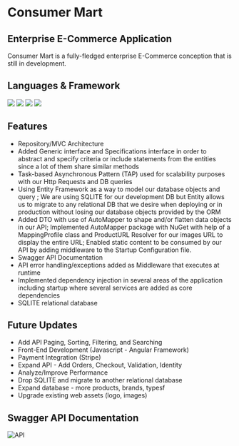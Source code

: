 # Consumer Mart 



## Enterprise E-Commerce Application 
Consumer Mart is a fully-fledged enterprise E-Commerce conception that is still in development.  


## Languages & Framework
![](https://img.shields.io/badge/FrontEnd-Angular-informational?style=flat&logo=<LOGO_NAME>&logoColor=white&color=5F7FF6)
![](https://img.shields.io/badge/Framework-.NET-informational?style=flat&logo=<LOGO_NAME>&logoColor=white&color=5F7FF6)
![](https://img.shields.io/badge/Database-SQLITE-informational?style=flat&logo=<LOGO_NAME>&logoColor=white&color=5F7FF6)
![](https://img.shields.io/badge/BackEnd-C-informational?style=flat&logo=<LOGO_NAME>&logoColor=white&color=5F7FF6)

## Features

- Repository/MVC Architecture
- Added Generic interface and Specifications interface in order to abstract and specify criteria or include statements from the entities since a lot of them share similar methods
- Task-based Asynchronous Pattern (TAP) used for scalability purposes with our Http Requests and DB queries
- Using Entity Framework as a way to model our database objects and query ;  We are using SQLITE for our development DB but Entity allows us to migrate to any relational DB that we desire when deploying or in production without losing our database objects provided by the ORM
- Added DTO with use of AutoMapper to shape and/or flatten data objects in our API;  Implemented AutoMapper package with NuGet with help of a MappingProfile class and ProductURL Resolver for our images URL to display the entire URL;  Enabled static content to be consumed by our API by adding middleware to the Startup Configuration file.
- Swagger API Documentation
- API error handling/exceptions added as Middleware that executes at runtime
- Implemented dependency injection in several areas of the application including startup where several services are added as core dependencies
- SQLITE relational database 

## Future Updates

- Add API Paging, Sorting, Filtering, and Searching
- Front-End Development (Javascript - Angular Framework)
- Payment Integration (Stripe)
- Expand API - Add Orders, Checkout, Validation, Identity
- Analyze/Improve Performance 
- Drop SQLITE and migrate to another relational database 
- Expand database - more products, brands, typesf
- Upgrade existing web assets (logo, images)

## Swagger API Documentation 

![API](https://user-images.githubusercontent.com/62531841/129465619-b666c2c0-2b4e-442d-9460-494e021311c0.png)


